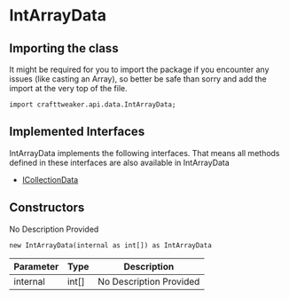 # IntArrayData



## Importing the class

It might be required for you to import the package if you encounter any issues (like casting an Array), so better be safe than sorry and add the import at the very top of the file.
```zenscript
import crafttweaker.api.data.IntArrayData;
```


## Implemented Interfaces
IntArrayData implements the following interfaces. That means all methods defined in these interfaces are also available in IntArrayData

- [ICollectionData](/vanilla/api/data/ICollectionData)
## Constructors

No Description Provided
```zenscript
new IntArrayData(internal as int[]) as IntArrayData
```
| Parameter | Type | Description |
|-----------|------|-------------|
| internal | int[] | No Description Provided |


